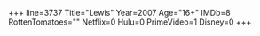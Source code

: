 +++
line=3737
Title="Lewis"
Year=2007
Age="16+"
IMDb=8
RottenTomatoes=""
Netflix=0
Hulu=0
PrimeVideo=1
Disney=0
+++

